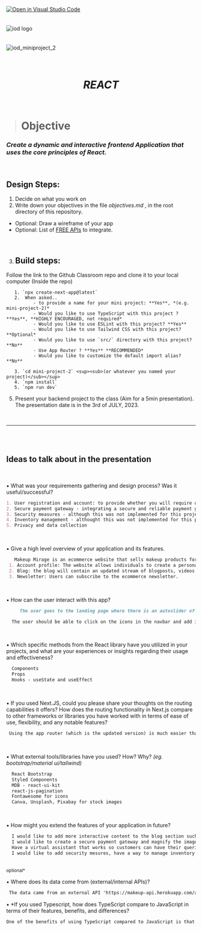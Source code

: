[![Open in Visual Studio Code](https://classroom.github.com/assets/open-in-vscode-718a45dd9cf7e7f842a935f5ebbe5719a5e09af4491e668f4dbf3b35d5cca122.svg)](https://classroom.github.com/online_ide?assignment_repo_id=11326299&assignment_repo_type=AssignmentRepo)
</br></br></br>
![iod logo](https://x4w8f4y8.rocketcdn.me/wp-content/uploads/2020/05/iod_h_tp_white_c.png)
</br></br></br>
![iod_miniproject_2](https://i.ibb.co/GQrydxK/Screenshot-2023-06-07-at-8-41-59-PM.png)
</br></br></br>

<div align="center">

# *REACT*

</div>

</br>

> # Objective


### *Create a dynamic and interactive frontend Application that uses the core principles of React.*

<br>

## Design Steps:

1. Decide on what you work on
2. Write down your objectives in the file *objectives.md* , in the root directory of this repository.

- Optional: Draw a wireframe of your app
- Optional: List of [FREE APIs](https://docs.google.com/spreadsheets/d/15iDpjqyBkSse9wcN7vvQvORBvX8P_ivAjm-iKXp776Y/edit#gid=0) to integrate.

<br>

3. ## Build steps:

Follow the link to the Github Classroom repo and clone it to your local computer
(Inside the repo)

       1. `npx create-next-app@latest`
       2.  When asked..
              - to provide a name for your mini project: **Yes**, *(e.g. mini-project-2)*
              - Would you like to use TypeScript with this project ? **Yes**, **HIGHLY ENCOURAGED, not required*
              - Would you like to use ESLint with this project? **Yes**
              - Would you like to use Tailwind CSS with this project? **Optional*
              - Would you like to use `src/` directory with this project? **No**
              - Use App Router ? **Yes** **RECOMMENDED*
              - Would you like to customize the default import alias? **No**

       3. `cd mini-project-2` <sup><sub>(or whatever you named your project)</sub></sup>
       4. `npm install`
       5. `npm run dev`

5. Present your backend project to the class (Aim for a 5min presentation). The presentation date is in the 3rd of JULY, 2023.

<br>

<hr>

<br><br>

## Ideas to talk about in the presentation


<br/>

▪ What was your requirements gathering and design process? Was it useful/successful?
   ```md
  1. User registration and account: to provide whether you will require users to create accoutns to make purchases or provide a guest checkout option
 2. Secure payment gateway - integrating a secure and reliable payment gateway is essential to process online transactions securely - unsuccessful in implementing this due to time constraints however this is something I will continue to work on for this project. 
 3. Security measures - although this was not implemented for this project as the aim was to create a dynamic front-end, this is important to consider to prtct customer data and maintain a secure browsing experience. 
 4. Inventory management - althought this was not implemented for this project, this is something I would like to continue working on. The aim will be to manage the inventory effectively which will involve tracking stock levels, updating product availability and ensuring accurate info is displayed to customers. 
 5. Privacy and data collection 
   ```

</br>

▪ Give a high level overview of your application and its features.
 ```md
    Makeup Mirage is an ecommerce website that sells makeup products for women online. Its key features are:
  1. Account profile: The website allows individuals to create a personal account 
  2. Blog: the blog will contain an updated stream of blogposts, videos and photos and other content (such as events and groups) to keep users updated and informed. 
  3. Newsletter: Users can subscribe to the ecommerce newsletter. 
 ```


</br>

▪ How can the user interact with this app?
 ```md
      The user goes to the landing page where there is an autoslider of images and a navigation bar (the header) and a footer (with more links and a form to subscribe to the store's newsletter). The user can click on each link in the navbar and it will take them to a page (depending on the products they are looking for). The products from the API have been filtered according to product_type. The user can click on each product and can also navigate back to the homepage. 

   The user should be able to click on the icons in the navbar and add items to the shopping cart. They can also click the avatar and login or fill out a form. 
 ```

</br>

▪ Which specific methods from the React library have you utilized in your projects, and what are your experiences or insights regarding their usage and effectiveness?
 ```md
   Components
   Props 
   Hooks - useState and useEffect
```

</br>

▪ If you used Next.JS, could you please share your thoughts on the routing capabilities it offers? How does the routing functionality in Next.js compare to other frameworks or libraries you have worked with in terms of ease of use, flexibility, and any notable features?
 ```md
  Using the app router (which is the updated version) is much easier than using the pages router. With the app router, the pages automatically become a route. 
```

</br>

▪ What external tools/libraries have you used? How? Why?
*(eg. bootstrap/material ui/tailwind)*
 ```md
   React Bootstrap 
   Styled Components
   MDB - react-ui-kit
   react-js-pagination
   Fontawesome for icons
   Canva, Unsplash, Pixabay for stock images 
 ```

</br>

▪ How might you extend the features of your application in future?
 ```md
   I would like to add more interactive content to the blog section such as videos on how to put on makeup which will also contain advice on different products. 
   I would like to create a secure payment gateway and magnify the images of each card when they are clicked on along with the descriptions of the product allow users to submit feedback. 
   Have a virtual assistant that works so customers can have their queries responded to 24/7 
   I would like to add security mesures, have a way to manage inventory effectively, and update shipping and fulfillment.
 ```

 </br>

<div>
<sup>optional*</sup>
</div>

▪ Where does its data come from (external/internal APIs)?


 ```md
  The data came from an external API 'https://makeup-api.herokuapp.com/api/v1/products.json' however this API had to be modified as some of the products in this API had no images or the image URLs were broken. To counteract this I read through this document https://vercel.com/guides/loading-static-file-nextjs-api-route and followed the steps here. I created a file called apidata.json. Then I created a file called staticdata.js ie pages/api folder in my app folder - which created a serverless function that will load the json data from the file and return it as a response
 ```


▪ *If you used Typescript, how does TypeScript compare to JavaScript in terms of their features, benefits, and differences?


 ```md
One of the benefits of using TypeScript compared to JavaScript is that TypeScript can pick up errors and it will tell you whereas JS doesn't. 
 ```

</br></br></br></br></br>


